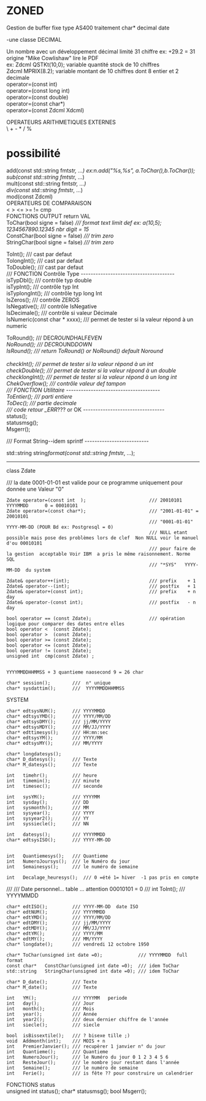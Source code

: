 <h1>ZONED</h1>

<p>Gestion de buffer fixe  type AS400 traitement char* decimal date   </p>

<p>-une classe DECIMAL</p>

<p>Un nombre avec un développement décimal limité 31 chiffre ex: +29.2 = 31<br>
origine "Mike Cowlishaw" lire le PDF<br>
ex: Zdcml QSTKt(10,0);  variable quantité stock de 10 chiffres<br>
Zdcml MPRIX(8.2); variable montant de 10 chiffres dont 8 entier et 2 decimale<br>
operator=(const  int)<br>
operator=(const  long int)<br>
operator=(const double)<br>
operator=(const char*)<br>
operator=(const Zdcml  X</em>dcml)<br></p>
<p>OPERATEURS ARITHMETIQUES EXTERNES<br>
\ + - * / % <br></p>
<h1>possibilité</h1>
<p>
add(const  std::string fmt<em>str, ...)     <em>ex:n.add("%s,%s", a.ToChar(),b.ToChar());</em><br>
sub(const  std::string fmt</em>str, ...)<br>
mult(const std::string fmt<em>str, ...)<br>
div(const  std::string fmt</em>str, ...)<br>
mod(const Zdcml)<br>
OPERATEURS DE COMPARAISON<br>
&lt; > &lt;= >= != cmp<br>
FONCTIONS OUTPUT return VAL<br>
  ToChar(bool signe = false)        <em>/// format text limit def ex: a(10,5); 1234567890.12345  nbr digit = 15</em><br>
  ConstChar(bool signe = false)     <em>/// trim zero</code></em><br>
  StringChar(bool signe = false)    <em>/// trim zero</code></em><br></p>

<p>ToInt();     /// cast par defaut<br>
TolongInt();    /// cast par defaut<br>
ToDouble();     /// cast par defaut<br>
/// FONCTION Contrôle Type --------------------------------------<br>
isTypDbl();     /// contrôle typ double<br>
isTypInt();     /// contrôle typ Int<br>
isTyplongInt(); /// contrôle typ long Int<br>
IsZeros();      /// contrôle ZEROS<br>
IsNegative();   /// contrôle IsNegative<br>
IsDecimale();   /// contrôle si valeur Décimale<br>
IsNumeric(const char * xxxx); /// permet de tester si la valeur répond à un numeric</p>

<p>ToRound();      /// DEC<em>ROUND</em>HALF<em>EVEN<br>
NoRound();      /// DEC</em>ROUND<em>DOWN<br>
IsRound();      /// return  ToRound() or NoRound()        default  Noround<br><br>
checkInt();                /// permet de tester si la valeur répond à un int<br>
checkDouble();             /// permet de tester si la valeur répond à un double<br>
checklongInt();            /// permet de tester si la valeur répond à un long int<br>
ChekOverflow();            /// contrôle valeur def tampon<br>
/// FONCTION Utilitaire --------------------------------------<br>
ToEntier();         /// parti entiere<br>
ToDec();            /// partie decimale<br>
/// code retour _ERR</em>??? or OK ---------------------------------<br>
status();<br>
statusmsg();<br>
Msgerr();</p>

<p>/// Format String--idem sprintf --------------------------</p>

<p>std::string string<em>format(const std::string fmt</em>str, ...);</p>

<hr />

<p>class Zdate</p>

<p>/// la date 0001-01-01 est valide pour ce programme uniquement pour donnée une Valeur "0"</p>

<pre><code>Zdate operator=(const int  );                       /// 20010101 YYYYMMDD      0 = 00010101
Zdate operator=(const char*);                       /// "2001-01-01" = 20010101
                                                    /// "0001-01-01" YYYY-MM-DD (POUR Bd ex: Postgresql = 0)
                                                    /// NULL etant possible mais pose des problèmes lors de clef  Non NULL voir le manuel d'ou 00010101
                                                    /// pour faire de la gestion  acceptable Voir IBM  a pris le même raisonnement. Norme SQL
                                                    /// "*SYS"   YYYY-MM-DD  du system

Zdate&amp; operator++(int);                             /// prefix    + 1
Zdate&amp; operator--(int);                             /// postfix   + 1
Zdate&amp; operator+(const int);                        /// prefix    + n day
Zdate&amp; operator-(const int);                        /// postfix   - n day

bool operator == (const Zdate);                     /// opération logique pour comparer des dates entre elles
bool operator &lt;  (const Zdate);
bool operator &gt;  (const Zdate);
bool operator &gt;= (const Zdate);
bool operator &lt;= (const Zdate);
bool operator != (const Zdate);
unsigned int  cmp(const Zdate) ;


YYYYMMDDHHMMSS + 3 quantieme naosecond 9 = 26 char

char* session();        ///  n° unique
char* sysdattim();      ///  YYYYMMDDHHMMSS
</code></pre>

<p>SYSTEM</p>

<pre><code>char* edtsysNUM();      /// YYYYMMDD
char* edtsysYMD();      /// YYYY/MM/DD
char* edtsysDMY();      /// jj/MM/YYYY
char* edtsysMDY();      /// MM/JJ/YYYY
char* edttimesys();     /// HH:mn:sec
char* edtsysYM();       /// YYYY/MM
char* edtsysMY();       /// MM/YYYY

char* longdatesys();
char* D_datesys();      /// Texte
char* M_datesys();      /// Texte

int   timehr();         /// heure
int   timemin();        /// minute
int   timesec();        /// seconde

int   sysYM();          /// YYYYMM
int   sysday();         /// DD
int   sysmonth();       /// MM
int   sysyear();        /// YYYY
int   sysyear2();       /// YY
int   syssiecle();      /// NN

int   datesys();        /// YYYYMMDD
char* edtsysISO();      /// YYYY-MM-DD


int   Quantiemesys();   /// Quantieme
int   NumeroJoursys();  /// le Numéro du jour
int   Semainesys();     /// le numéro de semaine

int   Decalage_heuresys();  /// 0 =été 1= hiver  -1 pas pris en compte
</code></pre>

<p>///
/// Date personnel... table ... attention 00010101 = 0
///
    int   ToInt();          /// YYYYMMDD</p>

<pre><code>char* edtISO();         /// YYYY-MM-DD  date ISO
char* edtNUM();         /// YYYYMMDD
char* edtYMD();         /// YYYY/MM/DD
char* edtDMY();         /// jj/MM/YYYY
char* edtMDY();         /// MM/JJ/YYYY
char* edtYM();          /// YYYY/MM
char* edtMY();          /// MM/YYYY
char* longdate();       /// vendredi 12 octobre 1950

char* ToChar(unsigned int date =0);             /// YYYYMMDD  full format
const char*   ConstChar(unsigned int date =0);  /// idem ToChar
std::string   StringChar(unsigned int date =0); /// idem ToChar

char* D_date();         /// Texte
char* M_date();         /// Texte

int   YM();             /// YYYYMM   periode
int   day();            /// Jour
int   month();          /// Mois
int   year();           /// Année
int   year2();          /// deux dernier chiffre de l'année
int   siecle();         /// siecle

bool  isBissextile();   /// ? bisexe tille ;)
void  Addmonth(int);    /// MOIS + n
int   PremierJanvier(); /// recupèrer 1 janvier n° du jour
int   Quantieme();      /// Quantieme
int   NumeroJour();     /// le Numéro du jour 0 1 2 3 4 5 6
int   ResteJour();      /// le nombre jour restant dans l'année
int   Semaine();        /// le numéro de semaine
int   Ferie();          /// is fête ?? pour construire un calendrier
</code></pre>

<p>FONCTIONS status <br />
unsigned int   status();
char*          statusmsg();
bool  Msgerr();</p>



